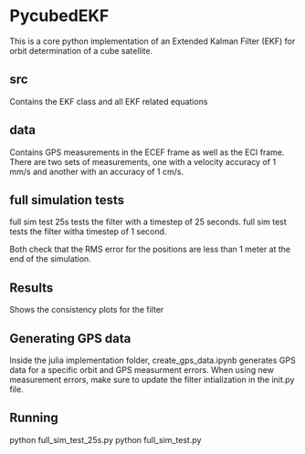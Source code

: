# PycubedEKF
This is a core python implementation of an Extended Kalman Filter (EKF) for orbit determination of a cube satellite. 

## src
Contains the EKF class and all EKF related equations

## data
Contains GPS measurements in the ECEF frame as well as the ECI frame. There are two sets of measurements, one with a velocity accuracy of 1 mm/s and another with an accuracy of 1 cm/s. 

## full simulation tests
full sim test 25s tests the filter with a timestep of 25 seconds. 
full sim test tests the filter witha timestep of 1 second. 

Both check that the RMS error for the positions are less than 1 meter at the end of the simulation. 

## Results
Shows the consistency plots for the filter

## Generating GPS data
Inside the julia implementation folder, create_gps_data.ipynb generates GPS data for a specific orbit and GPS measurment errors. When using new measurement errors, make sure to update the filter intialization in the init.py file. 

## Running 
python full_sim_test_25s.py
python full_sim_test.py


